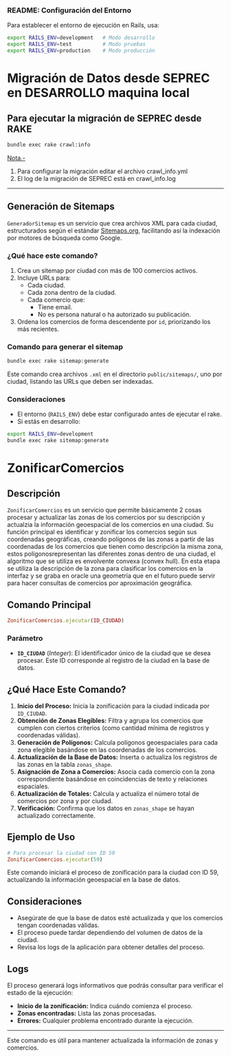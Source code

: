 ### README: Configuración del Entorno

Para establecer el entorno de ejecución en Rails, usa:

```bash
export RAILS_ENV=development   # Modo desarrollo
export RAILS_ENV=test          # Modo pruebas
export RAILS_ENV=production    # Modo producción
```

# Migración de Datos desde SEPREC en DESARROLLO maquina local
## Para ejecutar la migración de SEPREC desde RAKE
```bash
bundle exec rake crawl:info
```

<u>Nota.-</u> 
1. Para configurar la migración editar el archivo crawl_info.yml
2. El log de la migración de SEPREC está en crawl_info.log


---

## Generación de Sitemaps

`GeneradorSitemap` es un servicio que crea archivos XML para cada ciudad, estructurados según el estándar [Sitemaps.org](https://www.sitemaps.org/protocol.html), facilitando así la indexación por motores de búsqueda como Google.

### ¿Qué hace este comando?

1. Crea un sitemap por ciudad con más de 100 comercios activos.
2. Incluye URLs para:
   - Cada ciudad.
   - Cada zona dentro de la ciudad.
   - Cada comercio que:
     - Tiene email.
     - No es persona natural o ha autorizado su publicación.
3. Ordena los comercios de forma descendente por `id`, priorizando los más recientes.

### Comando para generar el sitemap

```bash
bundle exec rake sitemap:generate
```

Este comando crea archivos `.xml` en el directorio `public/sitemaps/`, uno por ciudad, listando las URLs que deben ser indexadas.

### Consideraciones

- El entorno (`RAILS_ENV`) debe estar configurado antes de ejecutar el rake.
- Si estás en desarrollo:

```bash
export RAILS_ENV=development
bundle exec rake sitemap:generate
```


# ZonificarComercios

## Descripción
`ZonificarComercios` es un servicio que permite básicamente 2 cosas procesar y actualizar las zonas de los comercios por su descripción y actualzia la información geoespacial de los comercios en una ciudad. Su función principal es identificar y zonificar los comercios según sus coordenadas geográficas, creando polígonos de las zonas a partir de las coordenadas de los comercios que tienen como descripción la misma zona, estos polígonosrepresentan las diferentes zonas dentro de una ciudad, el algoritmo que se utiliza es envolvente convexa (convex hull). En esta etapa se utiliza la descripción de la zona para clasificar los comercios en la interfaz y se graba en oracle una geometría que en el futuro puede servir para hacer consultas de comercios por aproximación geográfica.

## Comando Principal

```ruby
ZonificarComercios.ejecutar(ID_CIUDAD)
```

### Parámetro
- **`ID_CIUDAD`** (*Integer*): El identificador único de la ciudad que se desea procesar. Este ID corresponde al registro de la ciudad en la base de datos.

## ¿Qué Hace Este Comando?
1. **Inicio del Proceso:** Inicia la zonificación para la ciudad indicada por `ID_CIUDAD`.
2. **Obtención de Zonas Elegibles:** Filtra y agrupa los comercios que cumplen con ciertos criterios (como cantidad mínima de registros y coordenadas válidas).
3. **Generación de Polígonos:** Calcula polígonos geoespaciales para cada zona elegible basándose en las coordenadas de los comercios.
4. **Actualización de la Base de Datos:** Inserta o actualiza los registros de las zonas en la tabla `zonas_shape`.
5. **Asignación de Zona a Comercios:** Asocia cada comercio con la zona correspondiente basándose en coincidencias de texto y relaciones espaciales.
6. **Actualización de Totales:** Calcula y actualiza el número total de comercios por zona y por ciudad.
7. **Verificación:** Confirma que los datos en `zonas_shape` se hayan actualizado correctamente.

## Ejemplo de Uso

```ruby
# Para procesar la ciudad con ID 59
ZonificarComercios.ejecutar(59)
```

Este comando iniciará el proceso de zonificación para la ciudad con ID 59, actualizando la información geoespacial en la base de datos.

## Consideraciones
- Asegúrate de que la base de datos esté actualizada y que los comercios tengan coordenadas válidas.
- El proceso puede tardar dependiendo del volumen de datos de la ciudad.
- Revisa los logs de la aplicación para obtener detalles del proceso.

## Logs
El proceso generará logs informativos que podrás consultar para verificar el estado de la ejecución:

- **Inicio de la zonificación:** Indica cuándo comienza el proceso.
- **Zonas encontradas:** Lista las zonas procesadas.
- **Errores:** Cualquier problema encontrado durante la ejecución.

---

Este comando es útil para mantener actualizada la información de zonas y comercios.

